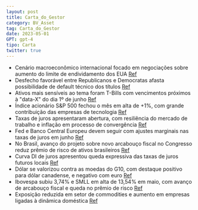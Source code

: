 ```yaml
---
layout: post
title: Carta_do_Gestor
category: BV_Asset
tag: Carta_do_Gestor
date: 2023-05-01
GPT: gpt-4
tipo: Carta
twitter: true
---
```


- Cenário macroeconômico internacional focado em negociações sobre aumento do limite de endividamento dos EUA
<a href="#" onclick="search_on_pdf('cenário internacional, o início da temporada de resultados das empresasamericanas tem surpreendido ')">Ref</a>
- Desfecho favorável entre Republicanos e Democratas afasta possibilidade de default técnico dos títulos
<a href="#" onclick="search_on_pdf('públicas a partir da apresentação do arcabouço fiscal pela administração Lula permitiu umacompressã')">Ref</a>
- Ativos mais sensíveis ao tema foram T-Bills com vencimentos próximos à "data-X" do dia 1º de junho
<a href="#" onclick="search_on_pdf('INTERNOBV assetCarta aos Cotistas MoedasNo mês de abril, o mercado de moedas operou com uma vola')">Ref</a>
- Índice acionário S&P 500 fechou o mês em alta de +1%, com grande contribuição das empresas de tecnologia
<a href="#" onclick="search_on_pdf('cenário internacional, o início da temporada de resultados das empresasamericanas tem surpreendido ')">Ref</a>
- Taxas de juros apresentaram abertura, com resiliência do mercado de trabalho e inflação em processo de convergência
<a href="#" onclick="search_on_pdf('mercado de trabalho e o aumento da taxa de desemprego, que deve se dar mais no 2S23, ainflação ao c')">Ref</a>
- Fed e Banco Central Europeu devem seguir com ajustes marginais nas taxas de juros em junho
<a href="#" onclick="search_on_pdf('ser majoritárias. De fato, no início de maio, o FOMC referendou-as, subindo a taxa básica de jurose')">Ref</a>
- No Brasil, avanço do projeto sobre novo arcabouço fiscal no Congresso reduz prêmio de risco de ativos brasileiros
<a href="#" onclick="search_on_pdf('públicas a partir da apresentação do arcabouço fiscal pela administração Lula permitiu umacompressã')">Ref</a>
- Curva DI de juros apresentou queda expressiva das taxas de juros futuros locais
<a href="#" onclick="search_on_pdf('reduzir a excessiva volatilidade, principalmente, na classe de renda fixa. Com taxas de juros ainda')">Ref</a>
- Dólar se valorizou contra as moedas do G10, com destaque positivo para dólar canadense, e negativo com euro
<a href="#" onclick="search_on_pdf('que performaram melhor contra o dólar, enquanto as moedas da Ásia/Oceaniaforam na contramão e tiver')">Ref</a>
- Ibovespa subiu 3,74% e SMLL em alta de 13,54% em maio, com avanço de arcabouço fiscal e queda no prêmio de risco
<a href="#" onclick="search_on_pdf('Fonte: BV asset. INTERNOINTERNOBV assetCarta aos Cotistas Abril foi um mês de muita volatilidad')">Ref</a>
- Exposição reduzida em setor de commodities e aumento em empresas ligadas à dinâmica doméstica
<a href="#" onclick="search_on_pdf('reduzir a excessiva volatilidade, principalmente, na classe de renda fixa. Com taxas de juros ainda')">Ref</a>
